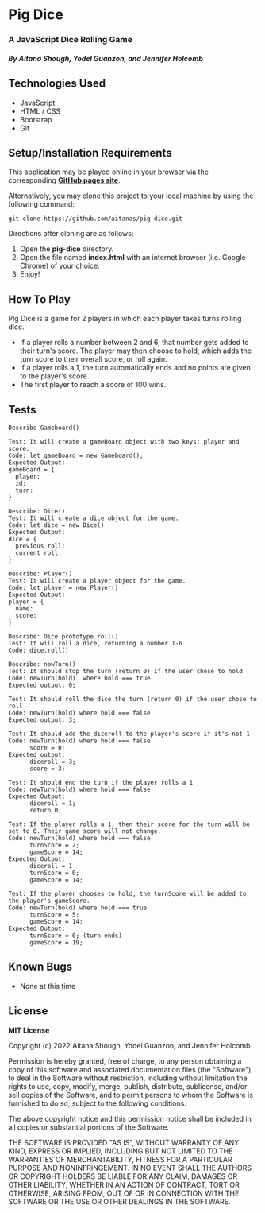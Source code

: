 # Pig Dice
### A JavaScript Dice Rolling Game

##### By Aitana Shough, Yodel Guanzon, and Jennifer Holcomb

## Technologies Used

* JavaScript
* HTML / CSS
* Bootstrap
* Git

## Setup/Installation Requirements

This application may be played online in your browser via the corresponding [**GitHub pages site**](https://github.io/aitanas/pig-dice).

Alternatively, you may clone this project to your local machine by using the following command:
```
git clone https://github.com/aitanas/pig-dice.git
```
Directions after cloning are as follows:
1. Open the **pig-dice** directory.
2. Open the file named **index.html** with an internet browser (i.e. Google Chrome) of your choice.
3. Enjoy!

## How To Play

Pig Dice is a game for 2 players in which each player takes turns rolling dice. 
* If a player rolls a number between 2 and 6, that number gets added to their turn's score. The player may then choose to hold, which adds the turn score to their overall score, or roll again.
* If a player rolls a 1, the turn automatically ends and no points are given to the player's score.
* The first player to reach a score of 100 wins.

## Tests
```
Describe Gameboard()

Test: It will create a gameBoard object with two keys: player and score.
Code: let gameBoard = new Gameboard();
Expected Output: 
gameBoard = {
  player:
  id:
  turn:
}

Describe: Dice()
Test: It will create a dice object for the game.
Code: let dice = new Dice()
Expected Output:
dice = {
  previous roll:
  current roll:
}

Describe: Player()
Test: It will create a player object for the game.
Code: let player = new Player()
Expected Output:
player = {
  name:
  score:
}

Describe: Dice.prototype.roll()
Test: It will roll a dice, returning a number 1-6.
Code: dice.roll()

Describe: newTurn()
Test: It should stop the turn (return 0) if the user chose to hold
Code: newTurn(hold)  where hold === true
Expected output: 0;

Test: It should roll the dice the turn (return 0) if the user chose to roll
Code: newTurn(hold) where hold === false
Expected output: 3;

Test: It should add the diceroll to the player's score if it's not 1
Code: newTurn(hold) where hold === false
      score = 0;
Expected output: 
      diceroll = 3;
      score = 3;

Test: It should end the turn if the player rolls a 1
Code: newTurn(hold) where hold === false
Expected Output:
      diceroll = 1;
      return 0;

Test: If the player rolls a 1, then their score for the turn will be set to 0. Their game score will not change.
Code: newTurn(hold) where hold === false
      turnScore = 2;
      gameScore = 14;
Expected Output: 
      diceroll = 1
      turnScore = 0;
      gameScore = 14;

Test: If the player chooses to hold, the turnScore will be added to the player's gameScore.
Code: newTurn(hold) where hold === true
      turnScore = 5;
      gameScore = 14;
Expected Output: 
      turnScore = 0; (turn ends)
      gameScore = 19;
```

## Known Bugs

* None at this time

## License

**MIT License**

Copyright (c) 2022 Aitana Shough, Yodel Guanzon, and Jennifer Holcomb

Permission is hereby granted, free of charge, to any person obtaining a copy
of this software and associated documentation files (the "Software"), to deal
in the Software without restriction, including without limitation the rights
to use, copy, modify, merge, publish, distribute, sublicense, and/or sell
copies of the Software, and to permit persons to whom the Software is
furnished to do so, subject to the following conditions:

The above copyright notice and this permission notice shall be included in all
copies or substantial portions of the Software.

THE SOFTWARE IS PROVIDED "AS IS", WITHOUT WARRANTY OF ANY KIND, EXPRESS OR
IMPLIED, INCLUDING BUT NOT LIMITED TO THE WARRANTIES OF MERCHANTABILITY,
FITNESS FOR A PARTICULAR PURPOSE AND NONINFRINGEMENT. IN NO EVENT SHALL THE
AUTHORS OR COPYRIGHT HOLDERS BE LIABLE FOR ANY CLAIM, DAMAGES OR OTHER
LIABILITY, WHETHER IN AN ACTION OF CONTRACT, TORT OR OTHERWISE, ARISING FROM,
OUT OF OR IN CONNECTION WITH THE SOFTWARE OR THE USE OR OTHER DEALINGS IN THE
SOFTWARE.